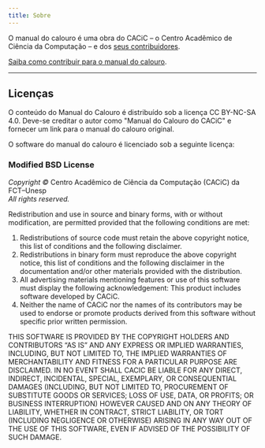 ```yaml
---
title: Sobre
---
```


O manual do calouro é uma obra do CACiC – o Centro Acadêmico de Ciência da Computação – e dos [seus contribuidores](https://github.com/cacic-fct/manual-do-calouro/contributors).

[Saiba como contribuir para o manual do calouro](https://github.com/cacic-fct/manual-do-calouro).

<hr/>

## Licenças

O conteúdo do Manual do Calouro é distribuído sob a licença CC BY-NC-SA 4.0.
Deve-se creditar o autor como "Manual do Calouro do CACiC" e fornecer um link para o manual do calouro original.

O software do manual do calouro é licenciado sob a seguinte licença:

### Modified BSD License

_Copyright ©_ Centro Acadêmico de Ciência da Computação (CACiC) da FCT–Unesp  
_All rights reserved._

Redistribution and use in source and binary forms, with or without
modification, are permitted provided that the following conditions are met:

1. Redistributions of source code must retain the above copyright
   notice, this list of conditions and the following disclaimer.
2. Redistributions in binary form must reproduce the above copyright
   notice, this list of conditions and the following disclaimer in the
   documentation and/or other materials provided with the distribution.
3. All advertising materials mentioning features or use of this software must
   display the following acknowledgement: This product includes software developed by CACiC.
4. Neither the name of CACiC nor the
   names of its contributors may be used to endorse or promote products
   derived from this software without specific prior written permission.

THIS SOFTWARE IS PROVIDED BY THE COPYRIGHT HOLDERS AND CONTRIBUTORS “AS IS” AND
ANY EXPRESS OR IMPLIED WARRANTIES, INCLUDING, BUT NOT LIMITED TO, THE IMPLIED
WARRANTIES OF MERCHANTABILITY AND FITNESS FOR A PARTICULAR PURPOSE ARE
DISCLAIMED. IN NO EVENT SHALL CACIC BE LIABLE FOR ANY
DIRECT, INDIRECT, INCIDENTAL, SPECIAL, EXEMPLARY, OR CONSEQUENTIAL DAMAGES
(INCLUDING, BUT NOT LIMITED TO, PROCUREMENT OF SUBSTITUTE GOODS OR SERVICES;
LOSS OF USE, DATA, OR PROFITS; OR BUSINESS INTERRUPTION) HOWEVER CAUSED AND
ON ANY THEORY OF LIABILITY, WHETHER IN CONTRACT, STRICT LIABILITY, OR TORT
(INCLUDING NEGLIGENCE OR OTHERWISE) ARISING IN ANY WAY OUT OF THE USE OF THIS
SOFTWARE, EVEN IF ADVISED OF THE POSSIBILITY OF SUCH DAMAGE.

